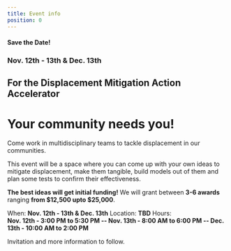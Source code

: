 ```yaml
---
title: Event info
position: 0
---
```


#### Save the Date!

### Nov. 12th - 13th & Dec. 13th 
## For the Displacement Mitigation Action Accelerator 

# Your community needs you! 

Come work in multidisciplinary teams to tackle displacement in our communities. 

This event will be a space where you can come up with your own ideas to mitigate displacement, make them tangible, build models out of them and plan some tests to confirm their effectiveness. 

**The best ideas will get initial funding!**
We will grant between **3-6 awards** ranging **from $12,500 upto $25,000**. 

When: 
**Nov. 12th - 13th & Dec. 13th**
Location: 
**TBD**
Hours:  
**Nov. 12th - 3:00 PM to 5:30 PM -- Nov. 13th - 8:00 AM to 6:00 PM -- Dec. 13th - 10:00 AM to 2:00 PM** 

Invitation and more information to follow. 

